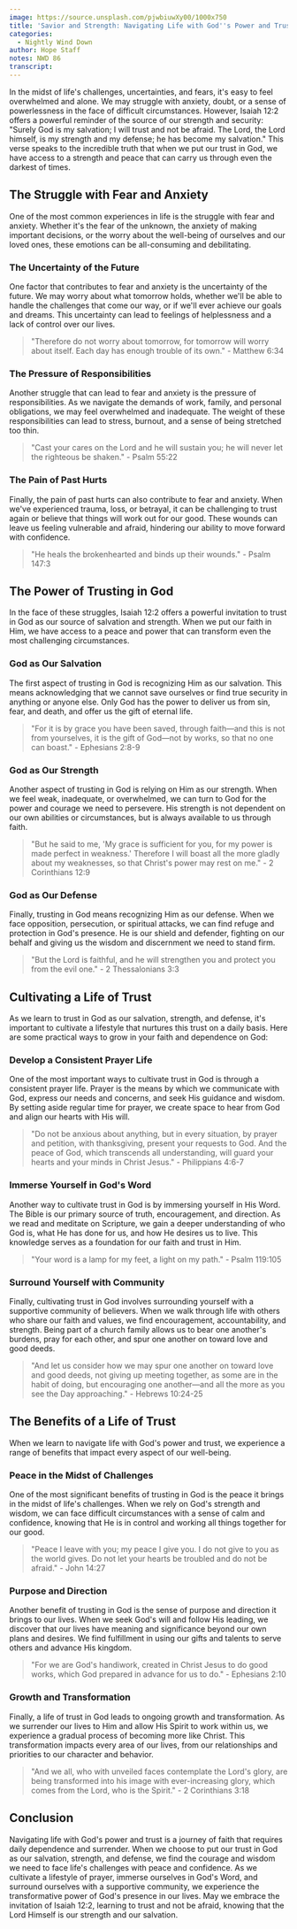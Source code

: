 ```yaml
---
image: https://source.unsplash.com/pjwbiuwXy00/1000x750
title: 'Savior and Strength: Navigating Life with God''s Power and Trust'
categories:
  - Nightly Wind Down
author: Hope Staff
notes: NWD 86
transcript:
---
```

In the midst of life's challenges, uncertainties, and fears, it's easy to feel overwhelmed and alone. We may struggle with anxiety, doubt, or a sense of powerlessness in the face of difficult circumstances. However, Isaiah 12:2 offers a powerful reminder of the source of our strength and security: "Surely God is my salvation; I will trust and not be afraid. The Lord, the Lord himself, is my strength and my defense; he has become my salvation." This verse speaks to the incredible truth that when we put our trust in God, we have access to a strength and peace that can carry us through even the darkest of times.

## The Struggle with Fear and Anxiety

One of the most common experiences in life is the struggle with fear and anxiety. Whether it's the fear of the unknown, the anxiety of making important decisions, or the worry about the well-being of ourselves and our loved ones, these emotions can be all-consuming and debilitating.

### The Uncertainty of the Future

One factor that contributes to fear and anxiety is the uncertainty of the future. We may worry about what tomorrow holds, whether we'll be able to handle the challenges that come our way, or if we'll ever achieve our goals and dreams. This uncertainty can lead to feelings of helplessness and a lack of control over our lives.

> "Therefore do not worry about tomorrow, for tomorrow will worry about itself. Each day has enough trouble of its own." - Matthew 6:34

### The Pressure of Responsibilities

Another struggle that can lead to fear and anxiety is the pressure of responsibilities. As we navigate the demands of work, family, and personal obligations, we may feel overwhelmed and inadequate. The weight of these responsibilities can lead to stress, burnout, and a sense of being stretched too thin.

> "Cast your cares on the Lord and he will sustain you; he will never let the righteous be shaken." - Psalm 55:22

### The Pain of Past Hurts

Finally, the pain of past hurts can also contribute to fear and anxiety. When we've experienced trauma, loss, or betrayal, it can be challenging to trust again or believe that things will work out for our good. These wounds can leave us feeling vulnerable and afraid, hindering our ability to move forward with confidence.

> "He heals the brokenhearted and binds up their wounds." - Psalm 147:3

## The Power of Trusting in God

In the face of these struggles, Isaiah 12:2 offers a powerful invitation to trust in God as our source of salvation and strength. When we put our faith in Him, we have access to a peace and power that can transform even the most challenging circumstances.

### God as Our Salvation

The first aspect of trusting in God is recognizing Him as our salvation. This means acknowledging that we cannot save ourselves or find true security in anything or anyone else. Only God has the power to deliver us from sin, fear, and death, and offer us the gift of eternal life.

> "For it is by grace you have been saved, through faith—and this is not from yourselves, it is the gift of God—not by works, so that no one can boast." - Ephesians 2:8-9

### God as Our Strength

Another aspect of trusting in God is relying on Him as our strength. When we feel weak, inadequate, or overwhelmed, we can turn to God for the power and courage we need to persevere. His strength is not dependent on our own abilities or circumstances, but is always available to us through faith.

> "But he said to me, 'My grace is sufficient for you, for my power is made perfect in weakness.' Therefore I will boast all the more gladly about my weaknesses, so that Christ's power may rest on me." - 2 Corinthians 12:9

### God as Our Defense

Finally, trusting in God means recognizing Him as our defense. When we face opposition, persecution, or spiritual attacks, we can find refuge and protection in God's presence. He is our shield and defender, fighting on our behalf and giving us the wisdom and discernment we need to stand firm.

> "But the Lord is faithful, and he will strengthen you and protect you from the evil one." - 2 Thessalonians 3:3

## Cultivating a Life of Trust

As we learn to trust in God as our salvation, strength, and defense, it's important to cultivate a lifestyle that nurtures this trust on a daily basis. Here are some practical ways to grow in your faith and dependence on God:

### Develop a Consistent Prayer Life

One of the most important ways to cultivate trust in God is through a consistent prayer life. Prayer is the means by which we communicate with God, express our needs and concerns, and seek His guidance and wisdom. By setting aside regular time for prayer, we create space to hear from God and align our hearts with His will.

> "Do not be anxious about anything, but in every situation, by prayer and petition, with thanksgiving, present your requests to God. And the peace of God, which transcends all understanding, will guard your hearts and your minds in Christ Jesus." - Philippians 4:6-7

### Immerse Yourself in God's Word

Another way to cultivate trust in God is by immersing yourself in His Word. The Bible is our primary source of truth, encouragement, and direction. As we read and meditate on Scripture, we gain a deeper understanding of who God is, what He has done for us, and how He desires us to live. This knowledge serves as a foundation for our faith and trust in Him.

> "Your word is a lamp for my feet, a light on my path." - Psalm 119:105

### Surround Yourself with Community

Finally, cultivating trust in God involves surrounding yourself with a supportive community of believers. When we walk through life with others who share our faith and values, we find encouragement, accountability, and strength. Being part of a church family allows us to bear one another's burdens, pray for each other, and spur one another on toward love and good deeds.

> "And let us consider how we may spur one another on toward love and good deeds, not giving up meeting together, as some are in the habit of doing, but encouraging one another—and all the more as you see the Day approaching." - Hebrews 10:24-25

## The Benefits of a Life of Trust

When we learn to navigate life with God's power and trust, we experience a range of benefits that impact every aspect of our well-being.

### Peace in the Midst of Challenges

One of the most significant benefits of trusting in God is the peace it brings in the midst of life's challenges. When we rely on God's strength and wisdom, we can face difficult circumstances with a sense of calm and confidence, knowing that He is in control and working all things together for our good.

> "Peace I leave with you; my peace I give you. I do not give to you as the world gives. Do not let your hearts be troubled and do not be afraid." - John 14:27

### Purpose and Direction

Another benefit of trusting in God is the sense of purpose and direction it brings to our lives. When we seek God's will and follow His leading, we discover that our lives have meaning and significance beyond our own plans and desires. We find fulfillment in using our gifts and talents to serve others and advance His kingdom.

> "For we are God's handiwork, created in Christ Jesus to do good works, which God prepared in advance for us to do." - Ephesians 2:10

### Growth and Transformation

Finally, a life of trust in God leads to ongoing growth and transformation. As we surrender our lives to Him and allow His Spirit to work within us, we experience a gradual process of becoming more like Christ. This transformation impacts every area of our lives, from our relationships and priorities to our character and behavior.

> "And we all, who with unveiled faces contemplate the Lord's glory, are being transformed into his image with ever-increasing glory, which comes from the Lord, who is the Spirit." - 2 Corinthians 3:18

## Conclusion

Navigating life with God's power and trust is a journey of faith that requires daily dependence and surrender. When we choose to put our trust in God as our salvation, strength, and defense, we find the courage and wisdom we need to face life's challenges with peace and confidence. As we cultivate a lifestyle of prayer, immerse ourselves in God's Word, and surround ourselves with a supportive community, we experience the transformative power of God's presence in our lives. May we embrace the invitation of Isaiah 12:2, learning to trust and not be afraid, knowing that the Lord Himself is our strength and our salvation.